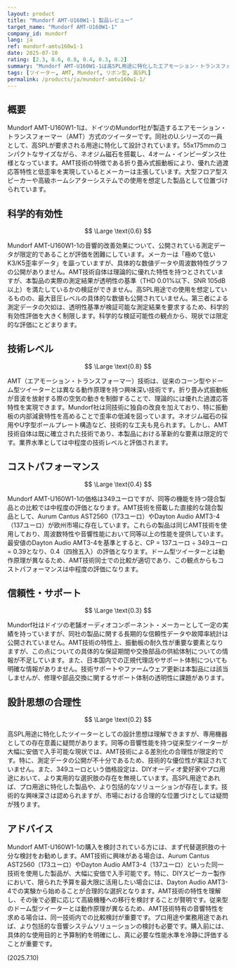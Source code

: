 ```yaml
---
layout: product
title: "Mundorf AMT-U160W1-1 製品レビュー"
target_name: "Mundorf AMT-U160W1-1"
company_id: mundorf
lang: ja
ref: mundorf-amtu160w1-1
date: 2025-07-10
rating: [2.3, 0.6, 0.8, 0.4, 0.3, 0.2]
summary: "Mundorf AMT-U160W1-1は高SPL用途に特化したエアモーション・トランスフォーマー・ツイーター。技術的な構造は興味深いが、349ユーロという価格は同等機能を持つ競合製品との比較で合理性に欠ける。"
tags: [ツイーター, AMT, Mundorf, リボン型, 高SPL]
permalink: /products/ja/mundorf-amtu160w1-1/
---
```


## 概要

Mundorf AMT-U160W1-1は、ドイツのMundorf社が製造するエアモーション・トランスフォーマー（AMT）方式のツイーターです。同社のU.シリーズの一員として、高SPLが要求される用途に特化して設計されています。55x175mmのコンパクトなサイズながら、ネオジム磁石を搭載し、4オーム・インピーダンス仕様となっています。AMT技術の特徴である折り畳み式振動板により、優れた過渡応答特性と低歪率を実現しているとメーカーは主張しています。大型フロア型スピーカーや高級ホームシアターシステムでの使用を想定した製品として位置づけられています。

## 科学的有効性

$$ \Large \text{0.6} $$

Mundorf AMT-U160W1-1の音響的改善効果について、公開されている測定データが限定的であることが評価を困難にしています。メーカーは「極めて低いK3/K5歪率データ」を謳っていますが、具体的な数値データや周波数特性グラフの公開がありません。AMT技術自体は理論的に優れた特性を持つとされていますが、本製品の実際の測定結果が透明性の基準（THD 0.01%以下、SNR 105dB以上）を満たしているかの検証ができません。高SPL用途での使用を想定しているものの、最大音圧レベルの具体的な数値も公開されていません。第三者による測定データの欠如は、透明性基準が検証可能な測定結果を要求するため、科学的有効性評価を大きく制限します。科学的な検証可能性の観点から、現状では限定的な評価にとどまります。

## 技術レベル

$$ \Large \text{0.8} $$

AMT（エアモーション・トランスフォーマー）技術は、従来のコーン型やドーム型ツイーターとは異なる動作原理を持つ興味深い技術です。折り畳み式振動板が音波を放射する際の空気の動きを制御することで、理論的には優れた過渡応答特性を実現できます。Mundorf社は同技術に独自の改良を加えており、特に振動板の内部減衰特性を高めることで歪率の低減を図っています。ネオジム磁石の採用やU字型ポールプレート構造など、技術的な工夫も見られます。しかし、AMT技術自体は既に確立された技術であり、本製品における革新的な要素は限定的です。業界水準としては中程度の技術レベルと評価されます。

## コストパフォーマンス

$$ \Large \text{0.4} $$

Mundorf AMT-U160W1-1の価格は349ユーロですが、同等の機能を持つ競合製品との比較では中程度の評価となります。AMT技術を搭載した直接的な競合製品として、Aurum Cantus AST2560（173ユーロ）やDayton Audio AMT3-4（137ユーロ）が欧州市場に存在しています。これらの製品は同じAMT技術を使用しており、周波数特性や音響性能において同等以上の性能を提供しています。最安値のDayton Audio AMT3-4を基準とすると、CP = 137ユーロ ÷ 349ユーロ = 0.39となり、0.4（四捨五入）の評価となります。ドーム型ツイーターとは動作原理が異なるため、AMT技術同士での比較が適切であり、この観点からもコストパフォーマンスは中程度の評価になります。

## 信頼性・サポート

$$ \Large \text{0.3} $$

Mundorf社はドイツの老舗オーディオコンポーネント・メーカーとして一定の実績を持っていますが、同社の製品に関する長期的な信頼性データや故障率統計は公開されていません。AMT技術の特性上、振動板の耐久性が重要な要素となりますが、この点についての具体的な保証期間や交換部品の供給体制についての情報が不足しています。また、日本国内での正規代理店やサポート体制についても明確な情報がありません。技術サポートやファームウェア更新は本製品には該当しませんが、修理や部品交換に関するサポート体制の透明性に課題があります。

## 設計思想の合理性

$$ \Large \text{0.2} $$

高SPL用途に特化したツイーターとしての設計思想は理解できますが、専用機器としての存在意義に疑問があります。同等の音響性能を持つ従来型ツイーターが大幅に安価で入手可能な現状では、AMT技術による差別化の合理性が限定的です。特に、測定データの公開が不十分であるため、技術的な優位性が実証されていません。また、349ユーロという価格設定は、DIYオーディオ愛好家やプロ用途において、より実用的な選択肢の存在を無視しています。高SPL用途であれば、プロ用途に特化した製品や、より包括的なソリューションが存在します。技術的な興味深さは認められますが、市場における合理的な位置づけとしては疑問が残ります。

## アドバイス

Mundorf AMT-U160W1-1の購入を検討されている方には、まず代替選択肢の十分な検討をお勧めします。AMT技術に興味がある場合は、Aurum Cantus AST2560（173ユーロ）やDayton Audio AMT3-4（137ユーロ）といった同一技術を使用した製品が、大幅に安価で入手可能です。特に、DIYスピーカー製作において、限られた予算を最大限に活用したい場合には、Dayton Audio AMT3-4での実験から始めることが合理的な選択となります。AMT技術の特性を理解し、その後で必要に応じて高級機種への移行を検討することが賢明です。従来型のドーム型ツイーターとは動作原理が異なるため、AMT技術特有の音響特性を求める場合は、同一技術内での比較検討が重要です。プロ用途や業務用途であれば、より包括的な音響システムソリューションの検討も必要です。購入前には、具体的な使用目的と予算制約を明確にし、真に必要な性能水準を冷静に評価することが重要です。

(2025.7.10)